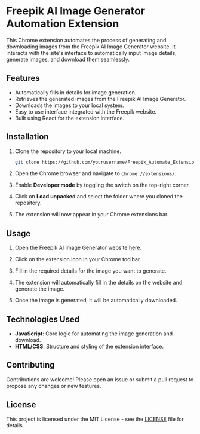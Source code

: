 # Freepik AI Image Generator Automation Extension

This Chrome extension automates the process of generating and downloading images from the Freepik AI Image Generator website. It interacts with the site's interface to automatically input image details, generate images, and download them seamlessly.

## Features

- Automatically fills in details for image generation.
- Retrieves the generated images from the Freepik AI Image Generator.
- Downloads the images to your local system.
- Easy to use interface integrated with the Freepik website.
- Built using React for the extension interface.

## Installation

1. Clone the repository to your local machine.

    ```bash
    git clone https://github.com/yourusername/Freepik_Automate_Extension.git
    ```

2. Open the Chrome browser and navigate to `chrome://extensions/`.

3. Enable **Developer mode** by toggling the switch on the top-right corner.

4. Click on **Load unpacked** and select the folder where you cloned the repository.

5. The extension will now appear in your Chrome extensions bar.

## Usage

1. Open the Freepik AI Image Generator website [here](https://www.freepik.com/pikaso/ai-image-generator).

2. Click on the extension icon in your Chrome toolbar.

3. Fill in the required details for the image you want to generate.

4. The extension will automatically fill in the details on the website and generate the image.

5. Once the image is generated, it will be automatically downloaded.

## Technologies Used

- **JavaScript**: Core logic for automating the image generation and download.
- **HTML/CSS**: Structure and styling of the extension interface.

## Contributing

Contributions are welcome! Please open an issue or submit a pull request to propose any changes or new features.

## License

This project is licensed under the MIT License - see the [LICENSE](LICENSE) file for details.

